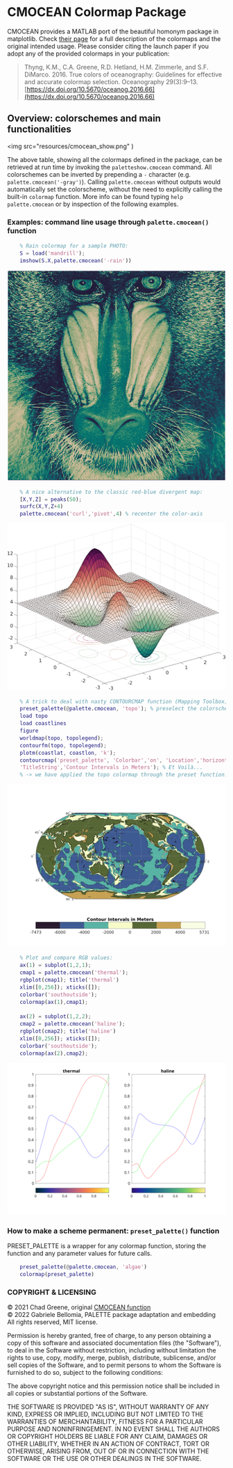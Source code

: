 CMOCEAN Colormap Package
========================

CMOCEAN provides a MATLAB port of the beautiful homonym package in matplotlib. Check [their page](https://matplotlib.org/cmocean/) for a full description of the colormaps and the original intended usage. Please consider citing the launch paper if you adopt any of the provided colormaps in your publication: 

> Thyng, K.M., C.A. Greene, R.D. Hetland, H.M. Zimmerle, and S.F. DiMarco. 2016. True colors of oceanography: Guidelines for effective and accurate colormap selection. Oceanography 29(3):9–13. [https://dx.doi.org/10.5670/oceanog.2016.66](https://dx.doi.org/10.5670/oceanog.2016.66)

## Overview: colorschemes and main functionalities ##

<img src="resources/cmocean_show.png" )

The above table, showing all the colormaps defined in the package, can be retrieved at run time by invoking the `paletteshow.cmocean` command. All colorschemes can be inverted by prepending a `-` character (e.g. `palette.cmocean('-gray')`). Calling `palette.cmocean` without outputs would automatically set the colorscheme, without the need to explicitly calling the built-in `colormap` function. More info can be found typing `help palette.cmocean` or by inspection of the following examples.

### Examples: command line usage through `palette.cmocean()` function ###

```matlab
    % Rain colormap for a sample PHOTO:
    S = load('mandrill');
    imshow(S.X,palette.cmocean('-rain'))
```
![mandrill](resources/mandrill.png)
```matlab
    % A nice alternative to the classic red-blue divergent map:
    [X,Y,Z] = peaks(50);
    surfc(X,Y,Z+4)
    palette.cmocean('curl','pivot',4) % recenter the color-axis
```
![surfc](resources/peaks.png)         
```matlab
    % A trick to deal with nasty CONTOURCMAP function (Mapping Toolbox):
    preset_palette(@palette.cmocean, 'topo'); % preselect the colorscheme.
    load topo
    load coastlines
    figure
    worldmap(topo, topolegend);
    contourfm(topo, topolegend);
    plotm(coastlat, coastlon, 'k'); 
    contourcmap('preset_palette', 'Colorbar','on', 'Location','horizontal',...
    'TitleString','Contour Intervals in Meters'); % Et Voilà...
    % -> we have applied the topo colormap through the preset function!
```   
![topo](resources/worldmap_cmocean.svg)     
```matlab
    % Plot and compare RGB values:
    ax(1) = subplot(1,2,1); 
    cmap1 = palette.cmocean('thermal');
    rgbplot(cmap1); title('thermal')
    xlim([0,256]); xticks([]);
    colorbar('southoutside');
    colormap(ax(1),cmap1); 

    ax(2) = subplot(1,2,2);
    cmap2 = palette.cmocean('haline');
    rgbplot(cmap2); title('haline')
    xlim([0,256]); xticks([]);
    colorbar('southoutside');
    colormap(ax(2),cmap2);
```
![rgb_plot](resources/rgbplot.svg)

### How to make a scheme permanent: `preset_palette()` function ###

PRESET_PALETTE is a wrapper for any colormap function, storing the function and any parameter values for future calls.

```matlab
    preset_palette(@palette.cmocean, 'algae')
    colormap(preset_palette)
```

### COPYRIGHT & LICENSING ###

© 2021 Chad Greene, original [CMOCEAN function](https://www.mathworks.com/matlabcentral/fileexchange/57773-cmocean-perceptually-uniform-colormaps)    
© 2022 Gabriele Bellomia, PALETTE package adaptation and embedding    
All rights reserved, MIT license.

Permission is hereby granted, free of charge, to any person obtaining a copy
of this software and associated documentation files (the "Software"), to deal
in the Software without restriction, including without limitation the rights
to use, copy, modify, merge, publish, distribute, sublicense, and/or sell
copies of the Software, and to permit persons to whom the Software is
furnished to do so, subject to the following conditions:

The above copyright notice and this permission notice shall be included in all
copies or substantial portions of the Software.

THE SOFTWARE IS PROVIDED "AS IS", WITHOUT WARRANTY OF ANY KIND, EXPRESS OR
IMPLIED, INCLUDING BUT NOT LIMITED TO THE WARRANTIES OF MERCHANTABILITY,
FITNESS FOR A PARTICULAR PURPOSE AND NONINFRINGEMENT. IN NO EVENT SHALL THE
AUTHORS OR COPYRIGHT HOLDERS BE LIABLE FOR ANY CLAIM, DAMAGES OR OTHER
LIABILITY, WHETHER IN AN ACTION OF CONTRACT, TORT OR OTHERWISE, ARISING FROM,
OUT OF OR IN CONNECTION WITH THE SOFTWARE OR THE USE OR OTHER DEALINGS IN THE
SOFTWARE.
